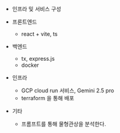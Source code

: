 - 인프라 및 서비스 구성

- 프론트엔드
  - react + vite, ts
- 백엔드
  - tx, express.js
  - docker
- 인프라
  - GCP cloud run 서비스, Gemini 2.5 pro
  - terraform 을 통해 배포
- 기타
  - 프롬프트를 통해 물형관상을 분석한다.
